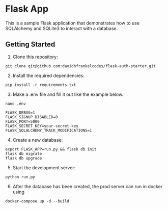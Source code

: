# Flask App

This is a sample Flask application that demonstrates how to use SQLAlchemy and SQLite3 to interact with a database.

## Getting Started

1. Clone this repository:
```
git clone git@github.com:davidhfrankelcodes/flask-auth-starter.git
```
2. Install the required dependencies:
```
pip install -r requirements.txt
```

3. Make a .env file and fill it out like the example below.
```
nano .env
```
```
FLASK_DEBUG=1
FLASK_SIGNUP_DISABLED=0
FLASK_PORT=5000
FLASK_SECRET_KEY=your-secret-key
FLASK_SQLALCHEMY_TRACK_MODIFICATIONS=1
```

4. Create a new database:
```
export FLASK_APP=run.py && flask db init
flask db migrate
flask db upgrade
```

5. Start the development server:
```
python run.py
```

6. After the database has been created, the prod server can run in docker using
```
docker-compose up -d --build
```
